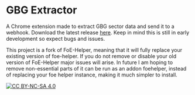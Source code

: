 # GBG Extractor
A Chrome extension made to extract GBG sector data and send it to a webhook. Download the latest release [here](https://github.com/quantumified/gbg-extractor/releases). Keep in mind this is still in early development so expect bugs and issues.

This project is a fork of FoE-Helper, meaning that it will fully replace your existing version of foe-helper. If you do not remove or disable your old version of FoE-Helper major issues will arise. In future I am hoping to remove non-essential parts of it can be run as an addon foehelper, instead of replacing your foe helper instance, making it much simpler to install.

[![CC BY-NC-SA 4.0][cc-by-nc-sa-image]][cc-by-nc-sa]

[cc-by-nc-sa]: http://creativecommons.org/licenses/by-nc-sa/4.0/
[cc-by-nc-sa-image]: https://licensebuttons.net/l/by-nc-sa/4.0/88x31.png
[cc-by-nc-sa-shield]: https://img.shields.io/badge/License-CC%20BY--NC--SA%204.0-lightgrey.svg

